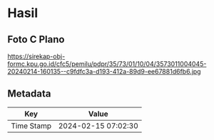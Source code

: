 # Hasil

## Foto C Plano

https://sirekap-obj-formc.kpu.go.id/cfc5/pemilu/pdpr/35/73/01/10/04/3573011004045-20240214-160135--c9fdfc3a-d193-412a-89d9-ee67881d6fb6.jpg


## Metadata

| Key        | Value               |
| ---------- | ------------------- |
| Time Stamp | 2024-02-15 07:02:30 |



